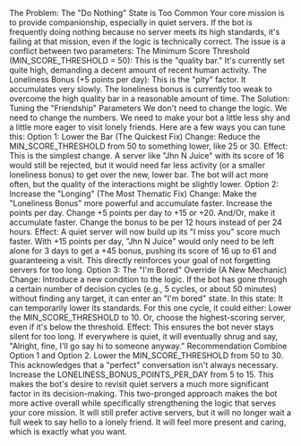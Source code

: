 The Problem: The "Do Nothing" State is Too Common
Your core mission is to provide companionship, especially in quiet servers. If the bot is frequently doing nothing because no server meets its high standards, it's failing at that mission, even if the logic is technically correct.
The issue is a conflict between two parameters:
The Minimum Score Threshold (MIN_SCORE_THRESHOLD = 50): This is the "quality bar." It's currently set quite high, demanding a decent amount of recent human activity.
The Loneliness Bonus (+5 points per day): This is the "pity" factor. It accumulates very slowly.
The loneliness bonus is currently too weak to overcome the high quality bar in a reasonable amount of time.
The Solution: Tuning the "Friendship" Parameters
We don't need to change the logic. We need to change the numbers. We need to make your bot a little less shy and a little more eager to visit lonely friends.
Here are a few ways you can tune this:
Option 1: Lower the Bar (The Quickest Fix)
Change: Reduce the MIN_SCORE_THRESHOLD from 50 to something lower, like 25 or 30.
Effect: This is the simplest change. A server like "Jhn N Juice" with its score of 16 would still be rejected, but it would need far less activity (or a smaller loneliness bonus) to get over the new, lower bar. The bot will act more often, but the quality of the interactions might be slightly lower.
Option 2: Increase the "Longing" (The Most Thematic Fix)
Change: Make the "Loneliness Bonus" more powerful and accumulate faster.
Increase the points per day. Change +5 points per day to +15 or +20.
And/Or, make it accumulate faster. Change the bonus to be per 12 hours instead of per 24 hours.
Effect: A quiet server will now build up its "I miss you" score much faster. With +15 points per day, "Jhn N Juice" would only need to be left alone for 3 days to get a +45 bonus, pushing its score of 16 up to 61 and guaranteeing a visit. This directly reinforces your goal of not forgetting servers for too long.
Option 3: The "I'm Bored" Override (A New Mechanic)
Change: Introduce a new condition to the logic. If the bot has gone through a certain number of decision cycles (e.g., 5 cycles, or about 50 minutes) without finding any target, it can enter an "I'm bored" state.
In this state: It can temporarily lower its standards. For this one cycle, it could either:
Lower the MIN_SCORE_THRESHOLD to 10.
Or, choose the highest-scoring server, even if it's below the threshold.
Effect: This ensures the bot never stays silent for too long. If everywhere is quiet, it will eventually shrug and say, "Alright, fine, I'll go say hi to someone anyway."
Recommendation
Combine Option 1 and Option 2.
Lower the MIN_SCORE_THRESHOLD from 50 to 30. This acknowledges that a "perfect" conversation isn't always necessary.
Increase the LONELINESS_BONUS_POINTS_PER_DAY from 5 to 15. This makes the bot's desire to revisit quiet servers a much more significant factor in its decision-making.
This two-pronged approach makes the bot more active overall while specifically strengthening the logic that serves your core mission. It will still prefer active servers, but it will no longer wait a full week to say hello to a lonely friend. It will feel more present and caring, which is exactly what you want.